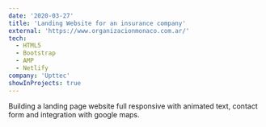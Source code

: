 ```yaml
---
date: '2020-03-27'
title: 'Landing Website for an insurance company'
external: 'https://www.organizacionmonaco.com.ar/'
tech:
  - HTML5
  - Bootstrap
  - AMP
  - Netlify
company: 'Upttec'
showInProjects: true
---
```


Building a landing page website full responsive with animated text, contact form and integration with google maps.